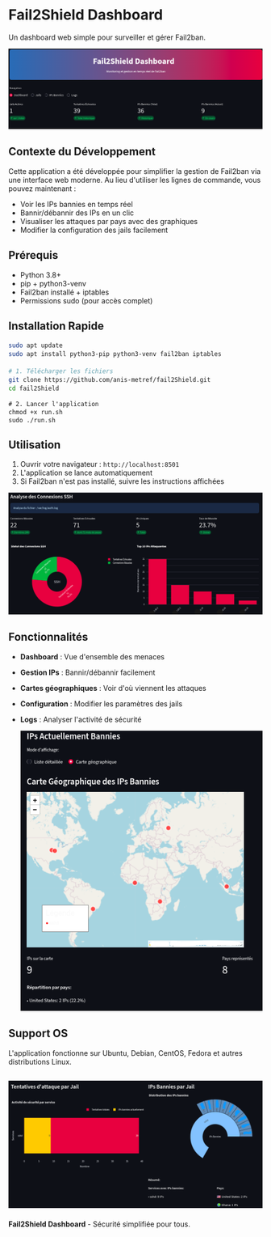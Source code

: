# Fail2Shield Dashboard

Un dashboard web simple pour surveiller et gérer Fail2ban.

![fail2ban](./captures/2.png)


## Contexte du Développement

Cette application a été développée pour simplifier la gestion de Fail2ban via une interface web moderne. Au lieu d'utiliser les lignes de commande, vous pouvez maintenant :

- Voir les IPs bannies en temps réel
- Bannir/débannir des IPs en un clic
- Visualiser les attaques par pays avec des graphiques
- Modifier la configuration des jails facilement

## Prérequis

- Python 3.8+
- pip + python3-venv
- Fail2ban installé + iptables
- Permissions sudo (pour accès complet)


## Installation Rapide

```bash
sudo apt update
sudo apt install python3-pip python3-venv fail2ban iptables

# 1. Télécharger les fichiers
git clone https://github.com/anis-metref/fail2Shield.git
cd fail2Shield
```

```
# 2. Lancer l'application
chmod +x run.sh
sudo ./run.sh
```

## Utilisation

1. Ouvrir votre navigateur : `http://localhost:8501`
2. L'application se lance automatiquement
3. Si Fail2ban n'est pas installé, suivre les instructions affichées

![ssh](./captures/1.png)


## Fonctionnalités

- **Dashboard** : Vue d'ensemble des menaces
- **Gestion IPs** : Bannir/débannir facilement
- **Cartes géographiques** : Voir d'où viennent les attaques
- **Configuration** : Modifier les paramètres des jails
- **Logs** : Analyser l'activité de sécurité

  ![ips-ban](./captures/4.png)


## Support OS

L'application fonctionne sur Ubuntu, Debian, CentOS, Fedora et autres distributions Linux.

![ssh](./captures/3.png)
---

**Fail2Shield Dashboard** - Sécurité simplifiée pour tous.
